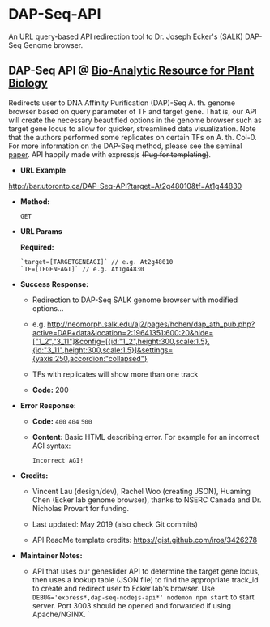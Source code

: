 # DAP-Seq-API
An URL query-based API redirection tool to Dr. Joseph Ecker's (SALK) DAP-Seq Genome browser.

**DAP-Seq API @ [Bio-Analytic Resource for Plant Biology](http://bar.utoronto.ca/)**
----
  Redirects user to DNA Affinity Purification (DAP)-Seq A. th. genome browser based on query parameter of TF and target gene. That is, our API will create the necessary beautified options in the genome browser such as target gene locus to allow for quicker, streamlined data visualization. Note that the authors performed some replicates on certain TFs on A. th. Col-0. For more information on the DAP-Seq method, please see the seminal [paper](https://www.ncbi.nlm.nih.gov/pubmed/27203113). API happily made with expressjs ~~(Pug for templating)~~.

* **URL Example**

http://bar.utoronto.ca/DAP-Seq-API?target=At2g48010&tf=At1g44830

* **Method:**
  
  `GET`
  
*  **URL Params**

   **Required:**
     
       `target=[TARGETGENEAGI]` // e.g. At2g48010
       `TF=[TFGENEAGI]` // e.g. At1g44830

* **Success Response:**

  * Redirection to DAP-Seq SALK genome browser with modified options...
  * e.g. <http://neomorph.salk.edu/aj2/pages/hchen/dap_ath_pub.php?active=DAP+data&location=2:19641351:600:20&hide=["1_2","3_11"]&config=[{id:"1_2",height:300,scale:1.5},{id:"3_11",height:300,scale:1.5}]&settings={yaxis:250,accordion:"collapsed"}>
  * TFs with replicates will show more than one track
  
  * **Code:** 200 <br />
 
* **Error Response:**

  * **Code:** `400` `404` `500` <br />
   
  * **Content:**
    Basic HTML describing error. For example for an incorrect AGI syntax:
    ```
    Incorrect AGI!
    ```
    
* **Credits:**

    * Vincent Lau (design/dev), Rachel Woo (creating JSON), Huaming Chen (Ecker lab genome browser), thanks to NSERC Canada and Dr. Nicholas Provart for funding. 
    
    * Last updated: May 2019 (also check Git commits)
    
    * API ReadMe template credits: https://gist.github.com/iros/3426278
    
* **Maintainer Notes:**
    
    * API that uses our geneslider API to determine the target gene locus, then uses a lookup table (JSON file) to find the appropriate track_id to create and redirect user to Ecker lab's browser. Use `DEBUG='express*,dap-seq-nodejs-api*' nodemon npm start` to start server. Port 3003 should be opened and forwarded if using Apache/NGINX.
`
    
    
